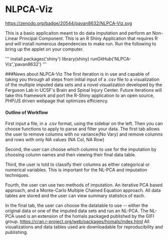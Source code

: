 # NLPCA-Viz
https://zenodo.org/badge/20544/pavan8632/NLPCA-Viz.svg

This is a basic applicaiton meant to do data imputation and perform an Non-Linear Principal Component. This is an R Shiny Application that requires R and will install numerous dependencies to make run. Run the following to bring up the applet on your computer. 

''' 
install.packages('shiny')
library(shiny)
runGitHub('NLPCA-Viz','pavan8632')
'''

###News about NLPCA-Viz
The first iteration is in use and capable of taking you through all steps from initial input of a .csv file to a visualization of the multiple imputed data sets and a novel visualization developed by the Ferguson Lab in UCSF's Brain and Spinal Injury Center. Future iterations will take this framework and port the R-Shiny application to an open source, PHP/JS driven webpage that optimizes efficiency.  

#### Outline of Workflow
First input a file, in a .csv format, using the sidebar on the left. Then you can choose functions to apply to parse and filter your data. The first tab allows the user to remove columns with no variance(No Vary) and remove columns and rows with only NA values (NA Col, NA Row)

Second, the user can choose which columns to use for the imputation by choosing column names and then viewing their final data table. 

Third, the user is told to classify their columns as either categorical or numerical variables. This is important for the NL-PCA and imputation techniques.

Fourth, the user can use two methods of imputation. An iterative PCA based approach, and a Monte-Carlo Multiple Chained Equation approach. All data tables are stored and the user can view summary statistics of each. 

In the final tab, the user can choose the datatable to use -- either the original data or one of the imputed data sets and run an NL-PCA. The NL-PCA used is an extension of the homals packaged published by the GIFI group. https://cran.r-project.org/web/packages/homals/index.html All visualizations and data tables used are downloadable for reproducibility and publishing. 
